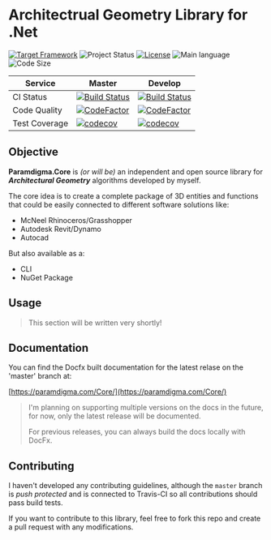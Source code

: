 # Architectrual Geometry Library for .Net

[![Target Framework](https://img.shields.io/badge/Target%20Framework-.NetStandard2.0-blueviolet.svg)](https://docs.microsoft.com/en-us/dotnet/standard/net-standard)
![Project Status](https://img.shields.io/badge/Status-Under%20Development-red.svg)
[![License](https://img.shields.io/github/license/Paramdigma/Core.svg)](https://github.com/Paramdigma/Core/blob/master/LICENSE)
![Main language](https://img.shields.io/github/languages/top/Paramdigma/Core.svg)
![Code Size](https://img.shields.io/github/languages/code-size/Paramdigma/Core.svg)

| Service       | Master                                                                                                                                                                 | Develop                                                                                                                                                                   |
| ------------- | ---------------------------------------------------------------------------------------------------------------------------------------------------------------------- | -------------------------------------------------------------------------------------------------------------------------------------------------------------------------------- |
| CI Status     | [![Build Status](https://travis-ci.com/Paramdigma/Core.svg?branch=master)](https://travis-ci.com/Paramdigma/Core)                                                      | [![Build Status](https://travis-ci.com/Paramdigma/Core.svg?branch=develop)](https://travis-ci.com/Paramdigma/Core)                                                           |
| Code Quality  | [![CodeFactor](https://www.codefactor.io/repository/github/Paramdigma/Core/badge/master)](https://www.codefactor.io/repository/github/Paramdigma/Core/overview/master) | [![CodeFactor](https://www.codefactor.io/repository/github/Paramdigma/Core/badge/develop)](https://www.codefactor.io/repository/github/Paramdigma/Core/overview/develop) |
| Test Coverage | [![codecov](https://codecov.io/gh/Paramdigma/Core/branch/master/graph/badge.svg)](https://codecov.io/gh/Paramdigma/Core/branch/master)                                 | [![codecov](https://codecov.io/gh/Paramdigma/Core/branch/develop/graph/badge.svg)](https://codecov.io/gh/Paramdigma/Core/branch/develop)                                 |

## Objective

**Paramdigma.Core** is _(or will be)_ an independent and open source library for **_Architectural Geometry_** algorithms developed by myself.

The core idea is to create a complete package of 3D entities and functions that could be easily connected to different software solutions like:

- McNeel Rhinoceros/Grasshopper
- Autodesk Revit/Dynamo
- Autocad

But also available as a:
- CLI
- NuGet Package

## Usage

> This section will be written very shortly!

## Documentation

You can find the Docfx built documentation for the latest relase on the 'master' branch at:

[https://paramdigma.com/Core/](https://paramdigma.com/Core/)

> I'm planning on supporting multiple versions on the docs in the future, for now, only the latest release will be documented.
> 
> For previous releases, you can always build the docs locally with DocFx.

## Contributing

I haven't developed any contributing guidelines, although the `master` branch is _push protected_ and is connected to Travis-CI so all contributions should pass build tests.

If you want to contribute to this library, feel free to fork this repo and create a pull request with any modifications.
